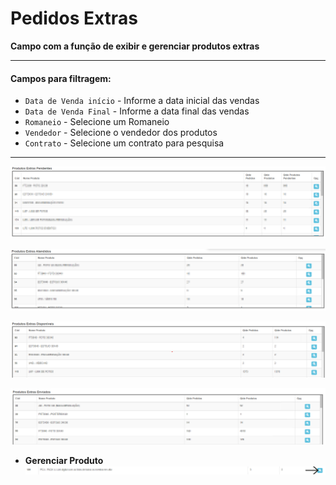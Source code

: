 # Pedidos Extras 
**Campo com a função de exibir e gerenciar produtos extras**
***

#### **Campos para filtragem**:

* `Data de Venda início` - Informe a data inicial das vendas
* `Data de Venda Final` - Informe a data final das vendas
* `Romaneio` - Selecione um Romaneio
* `Vendedor` - Selecione o vendedor dos produtos
* `Contrato` - Selecione um contrato para pesquisa

***

![](../../../img/produtosExtras.jpg)

![](../../../img/produtosExtrasAtendido.jpg)

![](../../../img/produtosExtrasDisponivel.jpg)

![](../../../img/produtosExtrasEnviados.jpg)

* **Gerenciar Produto**
![](../../../img/editarProduto.jpg)